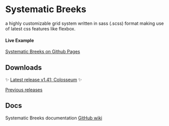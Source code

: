 # Systematic Breeks

a highly customizable grid system written in sass (.scss) format making use of latest css features like flexbox.

#### Live Example
[Systematic Breeks on Github Pages](http://siddacool.github.io/sys-breeks/)

## Downloads

:sparkles: [Latest release v1.41: Colosseum](https://github.com/siddacool/sys-breeks/releases/download/v1.41/sys-breeks-1.41-complete.zip) :sparkles:

[Previous releases](https://github.com/siddacool/sys-breeks/releases)


## Docs

Systematic Breeks documentation [GitHub wiki](https://github.com/siddacool/sys-breeks/wiki/Docs)

